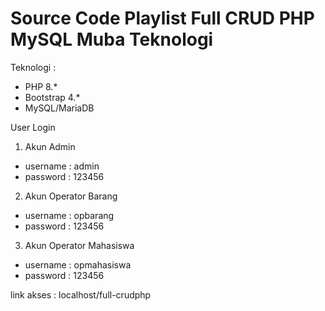 # Source Code Playlist Full CRUD PHP MySQL Muba Teknologi
Teknologi :
- PHP 8.*
- Bootstrap 4.*
- MySQL/MariaDB

User Login
1. Akun Admin
- username : admin
- password : 123456

2. Akun Operator Barang
- username : opbarang
- password : 123456

3. Akun Operator Mahasiswa
- username : opmahasiswa
- password : 123456

link akses : localhost/full-crudphp